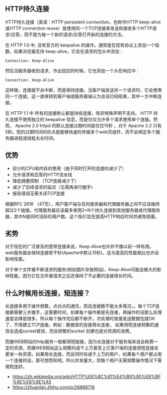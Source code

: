 
## HTTP持久连接

HTTP持久连接（英语：HTTP persistent connection，也称作HTTP keep-alive或HTTP connection reuse）是使用同一个TCP连接来发送和接收多个HTTP请求/应答，而不是为每一个新的请求/应答打开新的连接的方法。


在 HTTP 1.0 中, 没有官方的 keepalive 的操作。通常是在现有协议上添加一个指数。如果浏览器支持 keep-alive，它会在请求的包头中添加：


```Connection: Keep-Alive```

然后当服务器收到请求，作出回应的时候，它也添加一个头在响应中：

```Connection: Keep-Alive```

这样做，连接就不会中断，而是保持连接。当客户端发送另一个请求时，它会使用同一个连接。这一直继续到客户端或服务器端认为会话已经结束，其中一方中断连接。

在 HTTP 1.1 中 所有的连接默认都是持续连接，除非特殊声明不支持。
HTTP 持久连接不使用独立的 keepalive 信息，而是仅仅允许多个请求使用单个连接。然而， Apache 2.0 httpd 的默认连接过期时间是仅仅15秒 ，对于 Apache 2.2 只有5秒。短的过期时间的优点是能够快速的传输多个web页组件，而不会绑定多个服务器进程或线程太长时间。


## 优势

*   较少的CPU和内存的使用（由于同时打开的连接的减少了）
*   允许请求和应答的HTTP流水线
*   降低拥塞控制 （TCP连接减少了）
*   减少了后续请求的延迟（无需再进行握手）
*   报告错误无需关闭TCP连接

根据RFC 2616 （47页），用户客户端与任何服务器和代理服务器之间不应该维持超过2个链接。代理服务器应该最多使用2×N个持久连接到其他服务器或代理服务器，其中N是同时活跃的用户数。这个指引旨在提高HTTP响应时间并避免阻塞。

## 劣势


对于现在的广泛普及的宽带连接来说，Keep-Alive也许并不像以前一样有用。web服务器会保持连接若干秒(Apache中默认15秒)，这与提高的性能相比也许会影响性能。

对于单个文件被不断请求的服务(例如图片存放网站)，Keep-Alive可能会极大的影响性能，因为它在文件被请求之后还保持了不必要的连接很长时间。


## 什么时候用长连接，短连接？

长连接多用于操作频繁，点对点的通讯，而且连接数不能太多情况，。每个TCP连接都需要三步握手，这需要时间，如果每个操作都是先连接，再操作的话那么处理速度会降低很多，所以每个操作完后都不断开，次处理时直接发送数据包就OK了，不用建立TCP连接。例如：数据库的连接用长连接， 如果用短连接频繁的通信会造成socket错误，而且频繁的socket 创建也是对资源的浪费。

而像WEB网站的http服务一般都用短链接，因为长连接对于服务端来说会耗费一定的资源，而像WEB网站这么频繁的成千上万甚至上亿客户端的连接用短连接会更省一些资源，如果用长连接，而且同时有成千上万的用户，如果每个用户都占用一个连接的话，那可想而知吧。所以并发量大，但每个用户无需频繁操作情况下需用短连好。



- https://zh.wikipedia.org/wiki/HTTP%E6%8C%81%E4%B9%85%E8%BF%9E%E6%8E%A5
- https://zhuanlan.zhihu.com/p/26868716

